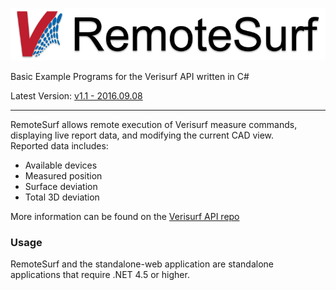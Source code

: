 ![RemoteSurf](https://github.com/XanderLuciano/remotesurf/raw/master/src/RemoteSurfBanner.png) 

Basic Example Programs for the Verisurf API written in C#

Latest Version: [v1.1 - 2016.09.08][dl]

---

RemoteSurf allows remote execution of Verisurf measure commands, displaying live report data, and modifying the current CAD view.  
Reported data includes:
 - Available devices
 - Measured position
 - Surface deviation
 - Total 3D deviation

More information can be found on the [Verisurf API repo][api]

### Usage

RemoteSurf and the standalone-web application are standalone applications that require .NET 4.5 or higher.  


[dl]:<https://github.com/XanderLuciano/remotesurf/releases>
[api]:<https://github.com/verisurf/verisurf-api>
